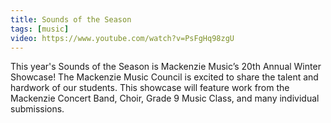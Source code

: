 ```yaml
---
title: Sounds of the Season
tags: [music]
video: https://www.youtube.com/watch?v=PsFgHq98zgU
---
```


This year's Sounds of the Season is Mackenzie Music’s 20th Annual Winter Showcase! The Mackenzie Music Council is excited to share the talent and hardwork of our students. This showcase will feature work from the Mackenzie Concert Band, Choir, Grade 9 Music Class, and many individual submissions. 
